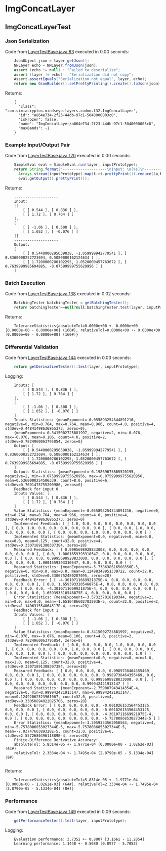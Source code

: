 # ImgConcatLayer
## ImgConcatLayerTest
### Json Serialization
Code from [LayerTestBase.java:83](../../../../../../../../src/test/java/com/simiacryptus/mindseye/layers/LayerTestBase.java#L83) executed in 0.00 seconds: 
```java
    JsonObject json = layer.getJson();
    NNLayer echo = NNLayer.fromJson(json);
    assert (echo != null) : "Failed to deserialize";
    assert (layer != echo) : "Serialization did not copy";
    Assert.assertEquals("Serialization not equal", layer, echo);
    return new GsonBuilder().setPrettyPrinting().create().toJson(json);
```

Returns: 

```
    {
      "class": "com.simiacryptus.mindseye.layers.cudnn.f32.ImgConcatLayer",
      "id": "a864e734-2f23-44db-97c1-5040000003c0",
      "isFrozen": false,
      "name": "ImgConcatLayer/a864e734-2f23-44db-97c1-5040000003c0",
      "maxBands": -1
    }
```



### Example Input/Output Pair
Code from [LayerTestBase.java:120](../../../../../../../../src/test/java/com/simiacryptus/mindseye/layers/LayerTestBase.java#L120) executed in 0.00 seconds: 
```java
    SimpleEval eval = SimpleEval.run(layer, inputPrototype);
    return String.format("--------------------\nInput: \n[%s]\n--------------------\nOutput: \n%s",
      Arrays.stream(inputPrototype).map(t->t.prettyPrint()).reduce((a,b)->a+",\n"+b).get(),
      eval.getOutput().prettyPrint());
```

Returns: 

```
    --------------------
    Input: 
    [[
    	[ [ 0.544 ], [ 0.836 ] ],
    	[ [ 1.72 ], [ 0.764 ] ]
    ],
    [
    	[ [ -1.06 ], [ 0.508 ] ],
    	[ [ 1.052 ], [ -0.076 ] ]
    ]]
    --------------------
    Output: 
    [
    	[ [ 0.5440000295639038, -1.059999942779541 ], [ 0.8360000252723694, 0.5080000162124634 ] ],
    	[ [ 1.7200000286102295, 1.0520000457763672 ], [ 0.7639999985694885, -0.07599999755620956 ] ]
    ]
```



### Batch Execution
Code from [LayerTestBase.java:138](../../../../../../../../src/test/java/com/simiacryptus/mindseye/layers/LayerTestBase.java#L138) executed in 0.02 seconds: 
```java
    BatchingTester batchingTester = getBatchingTester();
    return batchingTester==null?null:batchingTester.test(layer, inputPrototype);
```

Returns: 

```
    ToleranceStatistics{absoluteTol=0.0000e+00 +- 0.0000e+00 [0.0000e+00 - 0.0000e+00] (160#), relativeTol=0.0000e+00 +- 0.0000e+00 [0.0000e+00 - 0.0000e+00] (160#)}
```



### Differential Validation
Code from [LayerTestBase.java:144](../../../../../../../../src/test/java/com/simiacryptus/mindseye/layers/LayerTestBase.java#L144) executed in 0.03 seconds: 
```java
    return getDerivativeTester().test(layer, inputPrototype);
```
Logging: 
```
    Inputs: [
    	[ [ 0.544 ], [ 0.836 ] ],
    	[ [ 1.72 ], [ 0.764 ] ]
    ],
    [
    	[ [ -1.06 ], [ 0.508 ] ],
    	[ [ 1.052 ], [ -0.076 ] ]
    ]
    Inputs Statistics: {meanExponent=-0.055893254344891216, negative=0, min=0.764, max=0.764, mean=0.966, count=4.0, positive=4, stdDev=0.44841498636865373, zeros=0},
    {meanExponent=-0.3415002725881997, negative=2, min=-0.076, max=-0.076, mean=0.106, count=4.0, positive=2, stdDev=0.7824960063795854, zeros=0}
    Output: [
    	[ [ 0.5440000295639038, -1.059999942779541 ], [ 0.8360000252723694, 0.5080000162124634 ] ],
    	[ [ 1.7200000286102295, 1.0520000457763672 ], [ 0.7639999985694885, -0.07599999755620956 ] ]
    ]
    Outputs Statistics: {meanExponent=-0.19869675865520195, negative=2, min=-0.07599999755620956, max=-0.07599999755620956, mean=0.5360000254586339, count=8.0, positive=6, stdDev=0.7691475755200986, zeros=0}
    Feedback for input 0
    Inputs Values: [
    	[ [ 0.544 ], [ 0.836 ] ],
    	[ [ 1.72 ], [ 0.764 ] ]
    ]
    Value Statistics: {meanExponent=-0.055893254344891216, negative=0, min=0.764, max=0.764, mean=0.966, count=4.0, positive=4, stdDev=0.44841498636865373, zeros=0}
    Implemented Feedback: [ [ 1.0, 0.0, 0.0, 0.0, 0.0, 0.0, 0.0, 0.0 ], [ 0.0, 1.0, 0.0, 0.0, 0.0, 0.0, 0.0, 0.0 ], [ 0.0, 0.0, 1.0, 0.0, 0.0, 0.0, 0.0, 0.0 ], [ 0.0, 0.0, 0.0, 1.0, 0.0, 0.0, 0.0, 0.0 ] ]
    Implemented Statistics: {meanExponent=0.0, negative=0, min=0.0, max=0.0, mean=0.125, count=32.0, positive=4, stdDev=0.33071891388307384, zeros=28}
    Measured Feedback: [ [ 0.9995698928833008, 0.0, 0.0, 0.0, 0.0, 0.0, 0.0, 0.0 ], [ 0.0, 1.0001659393310547, 0.0, 0.0, 0.0, 0.0, 0.0, 0.0 ], [ 0.0, 0.0, 0.9995698928833008, 0.0, 0.0, 0.0, 0.0, 0.0 ], [ 0.0, 0.0, 0.0, 1.0001659393310547, 0.0, 0.0, 0.0, 0.0 ] ]
    Measured Statistics: {meanExponent=-5.738638616508356E-5, negative=0, min=0.0, max=0.0, mean=0.12498348951339722, count=32.0, positive=4, stdDev=0.3306752480287095, zeros=28}
    Feedback Error: [ [ -4.3010711669921875E-4, 0.0, 0.0, 0.0, 0.0, 0.0, 0.0, 0.0 ], [ 0.0, 1.659393310546875E-4, 0.0, 0.0, 0.0, 0.0, 0.0, 0.0 ], [ 0.0, 0.0, -4.3010711669921875E-4, 0.0, 0.0, 0.0, 0.0, 0.0 ], [ 0.0, 0.0, 0.0, 1.659393310546875E-4, 0.0, 0.0, 0.0, 0.0 ] ]
    Error Statistics: {meanExponent=-3.573237018199344, negative=2, min=0.0, max=0.0, mean=-1.6510486602783203E-5, count=32.0, positive=2, stdDev=1.140631554064517E-4, zeros=28}
    Feedback for input 1
    Inputs Values: [
    	[ [ -1.06 ], [ 0.508 ] ],
    	[ [ 1.052 ], [ -0.076 ] ]
    ]
    Value Statistics: {meanExponent=-0.3415002725881997, negative=2, min=-0.076, max=-0.076, mean=0.106, count=4.0, positive=2, stdDev=0.7824960063795854, zeros=0}
    Implemented Feedback: [ [ 0.0, 0.0, 0.0, 0.0, 1.0, 0.0, 0.0, 0.0 ], [ 0.0, 0.0, 0.0, 0.0, 0.0, 1.0, 0.0, 0.0 ], [ 0.0, 0.0, 0.0, 0.0, 0.0, 0.0, 1.0, 0.0 ], [ 0.0, 0.0, 0.0, 0.0, 0.0, 0.0, 0.0, 1.0 ] ]
    Implemented Statistics: {meanExponent=0.0, negative=0, min=1.0, max=1.0, mean=0.125, count=32.0, positive=4, stdDev=0.33071891388307384, zeros=28}
    Measured Feedback: [ [ 0.0, 0.0, 0.0, 0.0, 0.9989738464355469, 0.0, 0.0, 0.0 ], [ 0.0, 0.0, 0.0, 0.0, 0.0, 0.9989738464355469, 0.0, 0.0 ], [ 0.0, 0.0, 0.0, 0.0, 0.0, 0.0, 0.9995698928833008, 0.0 ], [ 0.0, 0.0, 0.0, 0.0, 0.0, 0.0, 0.0, 0.999942421913147 ] ]
    Measured Statistics: {meanExponent=-2.759007943414354E-4, negative=0, min=0.999942421913147, max=0.999942421913147, mean=0.12492062523961067, count=32.0, positive=4, stdDev=0.33050894022025706, zeros=28}
    Feedback Error: [ [ 0.0, 0.0, 0.0, 0.0, -0.001026153564453125, 0.0, 0.0, 0.0 ], [ 0.0, 0.0, 0.0, 0.0, 0.0, -0.001026153564453125, 0.0, 0.0 ], [ 0.0, 0.0, 0.0, 0.0, 0.0, 0.0, -4.3010711669921875E-4, 0.0 ], [ 0.0, 0.0, 0.0, 0.0, 0.0, 0.0, 0.0, -5.7578086853027344E-5 ] ]
    Error Statistics: {meanExponent=-3.3959353562050563, negative=4, min=-5.7578086853027344E-5, max=-5.7578086853027344E-5, mean=-7.9374760389328E-5, count=32.0, positive=0, stdDev=2.557268049611889E-4, zeros=28}
    Finite-Difference Derivative Accuracy:
    absoluteTol: 5.8314e-05 +- 1.9771e-04 [0.0000e+00 - 1.0262e-03] (64#)
    relativeTol: 2.3334e-04 +- 1.7495e-04 [2.8790e-05 - 5.1334e-04] (8#)
    
```

Returns: 

```
    ToleranceStatistics{absoluteTol=5.8314e-05 +- 1.9771e-04 [0.0000e+00 - 1.0262e-03] (64#), relativeTol=2.3334e-04 +- 1.7495e-04 [2.8790e-05 - 5.1334e-04] (8#)}
```



### Performance
Code from [LayerTestBase.java:149](../../../../../../../../src/test/java/com/simiacryptus/mindseye/layers/LayerTestBase.java#L149) executed in 0.09 seconds: 
```java
    getPerformanceTester().test(layer, inputPrototype);
```
Logging: 
```
    Evaluation performance: 3.7352 +- 0.8807 [3.1661 - 11.2054]
    Learning performance: 1.1448 +- 0.5680 [0.8977 - 5.7053]
    
```


